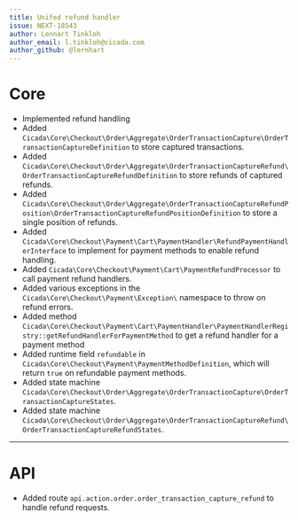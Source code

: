 ```yaml
---
title: Unifed refund handler
issue: NEXT-18543
author: Lennart Tinkloh
author_email: l.tinkloh@cicada.com
author_github: @lernhart
---
```

# Core
* Implemented refund handling
* Added `Cicada\Core\Checkout\Order\Aggregate\OrderTransactionCapture\OrderTransactionCaptureDefinition` to store captured transactions.
* Added `Cicada\Core\Checkout\Order\Aggregate\OrderTransactionCaptureRefund\OrderTransactionCaptureRefundDefinition` to store refunds of captured refunds.
* Added `Cicada\Core\Checkout\Order\Aggregate\OrderTransactionCaptureRefundPosition\OrderTransactionCaptureRefundPositionDefinition` to store a single position of refunds. 
* Added `Cicada\Core\Checkout\Payment\Cart\PaymentHandler\RefundPaymentHandlerInterface` to implement for payment methods to enable refund handling.
* Added `Cicada\Core\Checkout\Payment\Cart\PaymentRefundProcessor` to call payment refund handlers.
* Added various exceptions in the `Cicada\Core\Checkout\Payment\Exception\` namespace to throw on refund errors.
* Added method `Cicada\Core\Checkout\Payment\Cart\PaymentHandler\PaymentHandlerRegistry::getRefundHandlerForPaymentMethod` to get a refund handler for a payment method
* Added runtime field `refundable` in `Cicada\Core\Checkout\Payment\PaymentMethodDefinition`, which will return `true` on refundable payment methods.
* Added state machine `Cicada\Core\Checkout\Order\Aggregate\OrderTransactionCapture\OrderTransactionCaptureStates`.
* Added state machine `Cicada\Core\Checkout\Order\Aggregate\OrderTransactionCaptureRefund\OrderTransactionCaptureRefundStates`.
___
# API
* Added route `api.action.order.order_transaction_capture_refund` to handle refund requests.
